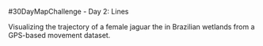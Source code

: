 #30DayMapChallenge - Day 2: Lines

Visualizing the trajectory of a female jaguar the in Brazilian wetlands from a GPS-based movement dataset.


